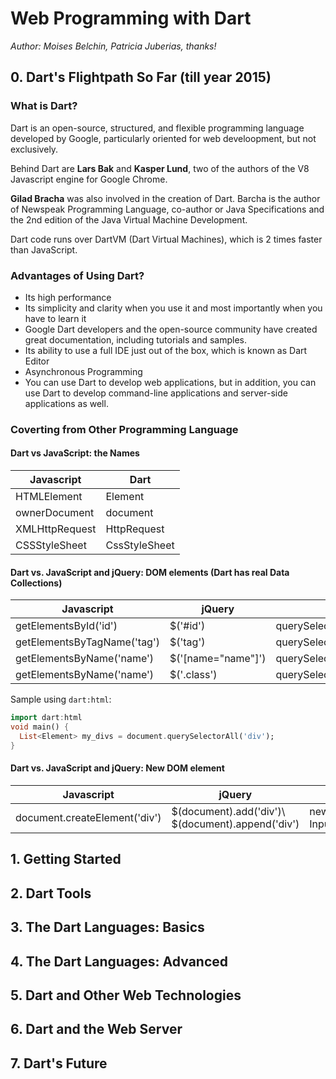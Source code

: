 # Web Programming with __Dart__

_Author: Moises Belchin, Patricia Juberias, thanks!_

## 0. Dart's Flightpath So Far (till year 2015)

### What is Dart?

Dart is an open-source, structured, and flexible programming language developed by Google, particularly oriented for web develoopment, but not exclusively.

Behind Dart are __Lars Bak__ and __Kasper Lund__, two of the authors of the V8 Javascript engine for Google Chrome.

__Gilad Bracha__ was also involved in the creation of Dart. Barcha is the author of Newspeak Programming Language, co-author or Java Specifications and the 2nd edition of the Java Virtual Machine Development.

Dart code runs over DartVM (Dart Virtual Machines), which is 2 times faster than JavaScript.

### Advantages of Using Dart?

- Its high performance
- Its simplicity and clarity when you use it and most importantly when you have to learn it
- Google Dart developers and the open-source community have created great documentation, including tutorials and samples.
- Its ability to use a full IDE just out of the box, which is known as Dart Editor
- Asynchronous Programming
- You can use Dart to develop web applications, but in addition, you can use Dart to develop command-line applications and server-side applications as well.

### Coverting from Other Programming Language

#### Dart vs JavaScript: the Names

| __Javascript__ | __Dart__ |
| --- | --- |
| HTMLElement | Element |
| ownerDocument | document |
| XMLHttpRequest | HttpRequest |
| CSSStyleSheet | CssStyleSheet|

#### Dart vs. JavaScript and jQuery: DOM elements (Dart has real Data Collections)

| __Javascript__ | __jQuery__ | __Dart__ |
| --- | --- | --- |
| getElementsById('id') | $('#id') | querySelector('#id') |
| getElementsByTagName('tag') | $('tag') | querySelectorAll('tag') \
| getElementsByName('name') | $('[name="name"]') | querySelectorAll('[name="name"]') |
| getElementsByName('name') | $('.class') | querySelectorAll('.class') |

Sample using `dart:html`:

```Dart
import dart:html
void main() {
  List<Element> my_divs = document.querySelectorAll('div');
}
```

#### Dart vs. JavaScript and jQuery: New DOM element

| __Javascript__ | __jQuery__ | __Dart__ |
| --- | --- | --- |
| document.createElement('div') | $(document).add('div')\ $(document).append('div') | new DivElement()\ new InputElement(type:'checkbox') |



## 1. Getting Started

## 2. Dart Tools

## 3. The Dart Languages: Basics

## 4. The Dart Languages: Advanced

## 5. Dart and Other Web Technologies

## 6. Dart and the Web Server

## 7. Dart's Future
